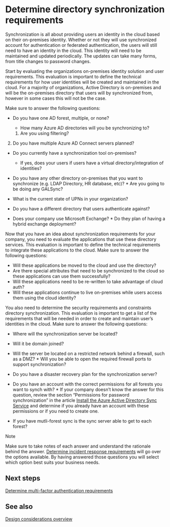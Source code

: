 <properties
    pageTitle="Azure Active Directory hybrid identity design considerations - determine directory synchronization requirements | Microsoft Azure"
    description="Identify what requirements are needed for synchronizing all the users between on=premises and cloud for the enterprise."
    documentationCenter=""
    services="active-directory"
    authors="billmath"
    manager="stevenpo"
    editor=""/>

<tags
    ms.service="active-directory"
    ms.devlang="na"
    ms.topic="article"
    ms.tgt_pltfrm="na"
    ms.workload="identity" 
    ms.date="11/11/2015"
    ms.author="billmath"/>

# Determine directory synchronization requirements
Synchronization is all about providing users an identity in the cloud based on their on-premises identity. Whether or not they will use synchronized account for authentication or federated authentication, the users will still need to have an identity in the cloud.  This identity will need to be maintained and updated periodically.  The updates can take many forms, from title changes to password changes.  

Start by evaluating the organizations on-premises identity solution and user requirements. This evaluation is important to define the technical requirements for how user identities will be created and maintained in the cloud.  For a majority of organizations, Active Directory is on-premises and will be the on-premises directory that users will by synchronized from, however in some cases this will not be the case.  

Make sure to answer the following questions:

* Do you have one AD forest, multiple, or none?

  * How many Azure AD directories will you be synchronizing to?

  1. Are you using filtering?
2. Do you have multiple Azure AD Connect servers planned?


* Do you currently have a synchronization tool on-premises?

  * If yes, does your users if users have a virtual directory/integration of identities?

* Do you have any other directory on-premises that you want to synchronize (e.g. LDAP Directory, HR database, etc)?  * Are you going to be doing any GALSync?
* What is the current state of UPNs in your organization? 
* Do you have a different directory that users authenticate against?
* Does your company use Microsoft Exchange?  * Do they plan of having a hybrid exchange deployment? 





Now that you have an idea about synchronization requirements for your company, you need to evaluate the applications that use these directory services. This evaluation is important to define the technical requirements to integrate these applications to the cloud. Make sure to answer the following questions:

* Will these applications be moved to the cloud and use the directory?
* Are there special attributes that need to be synchronized to the cloud so these applications can use them successfully?
* Will these applications need to be re-written to take advantage of cloud auth?
* Will these applications continue to live on-premises while users access them using the cloud identity?

You also need to determine the security requirements and constraints directory synchronization. This evaluation is important to get a list of the requirements that will be needed in order to create and maintain user’s identities in the cloud. Make sure to answer the following questions:

* Where will the synchronization server be located?
* Will it be domain joined?
* Will the server be located on a restricted network behind a firewall, such as a DMZ?  * Will you be able to open the required firewall ports to support synchronization?


* Do you have a disaster recovery plan for the synchronization server?
* Do you have an account with the correct permissions for all forests you want to synch with?  * If your company doesn’t know the answer for this question, review the section “Permissions for password synchronization” in the article [Install the Azure Active Directory Sync Service](https://msdn.microsoft.com/library/azure/dn757602.aspx#BKMK_CreateAnADAccountForTheSyncService) and determine if you already have an account with these permissions or if you need to create one.


* If you have mutli-forest sync is the sync server able to get to each forest?

> [!NOTE]
> Make sure to take notes of each answer and understand the rationale behind the answer. [Determine incident response requirements](active-directory-hybrid-identity-design-considerations-incident-response-requirements.md) will go over the options available. By having answered those questions you will select which option best suits your business needs.
> 
> 
## Next steps
[Determine multi-factor authentication requirements](active-directory-hybrid-identity-design-considerations-multifactor-auth-requirements.md)

## See also
[Design considerations overview](active-directory-hybrid-identity-design-considerations-directory-overview.md)

